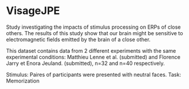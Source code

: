 # VisageJPE

Study investigating the impacts of stimulus processing on ERPs of close others.
The results of this study show that our brain might be sensitive to electromagnetic
fields emitted by the brain of a close other. 

This dataset contains data from 2 different experiments with the same experimental conditions: Matthieu Lenne et al. (submitted) and Florence Jarry et Enora Jeuland. (submitted), n=32 and n=40 respectively. 

Stimulus: Paires of participants were presented with neutral faces. 
Task: Memorization 
